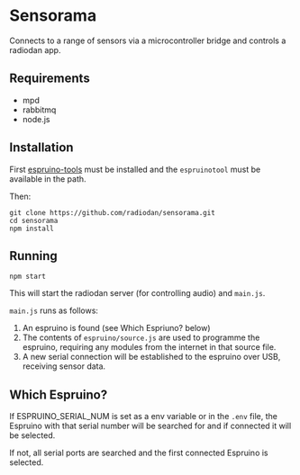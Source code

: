 Sensorama
====

Connects to a range of sensors via a microcontroller
bridge and controls a radiodan app.

## Requirements

- mpd
- rabbitmq
- node.js

## Installation

First [espruino-tools](https://github.com/espruino/espruino-tools) must be installed and the `espruinotool` must be available in the path.

Then:

    git clone https://github.com/radiodan/sensorama.git
    cd sensorama
    npm install

## Running

    npm start

This will start the radiodan server (for controlling audio) and `main.js`.

`main.js` runs as follows:

1. An espruino is found (see Which Espriuno? below)
2. The contents of `espruino/source.js` are used to programme the espruino, requiring any modules from the internet in that source file.
3. A new serial connection will be established to the espruino over USB, receiving sensor data.

## Which Espruino?

If ESPRUINO_SERIAL_NUM is set as a env variable or in the `.env` file, the Espruino with that serial number will be searched for and if connected it will be selected.

If not, all serial ports are searched and the first connected Espruino is selected.
